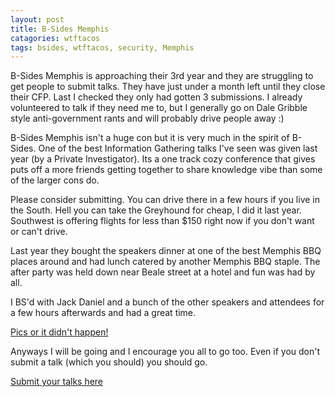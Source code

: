 ```yaml
---
layout: post
title: B-Sides Memphis 
catagories: wtftacos
tags: bsides, wtftacos, security, Memphis
---
```


B-Sides Memphis is approaching their 3rd year and they are struggling to get people to submit talks. They have just under a month left until they close their CFP. Last I checked they only had gotten 3 submissions. I already volunteered to talk if they need me to, but I generally go on Dale Gribble style anti-government rants and will probably drive people away :)

B-Sides Memphis isn't a huge con but it is very much in the spirit of B-Sides. One of the best Information Gathering talks I've seen was given last year (by a Private Investigator). Its a one track cozy conference that gives puts off a more friends getting together to share knowledge vibe than some of the larger cons do.

Please consider submitting. You can drive there in a few hours if you live in the South. Hell you can take the Greyhound for cheap, I did it last year. Southwest is offering flights for less than $150 right now if you don't want or can't drive. 

Last year they bought the speakers dinner at one of the best Memphis BBQ places around and had lunch catered by another Memphis BBQ staple. The after party was held down near Beale street at a hotel and fun was had by all.

I BS'd with Jack Daniel and a bunch of the other speakers and attendees for a few hours afterwards and had a great time.

[Pics or it didn't happen!](https://pbs.twimg.com/media/BTmm38SIcAAtIyB.jpg)

Anyways I will be going and I encourage you all to go too. Even if you don't submit a talk (which you should) you should go.

[Submit your talks here](https://docs.google.com/forms/d/1Dfc3aSvgexwBD1WZ8y7w3wgY4Aob56PTvC6aMTTIsac/viewform)

